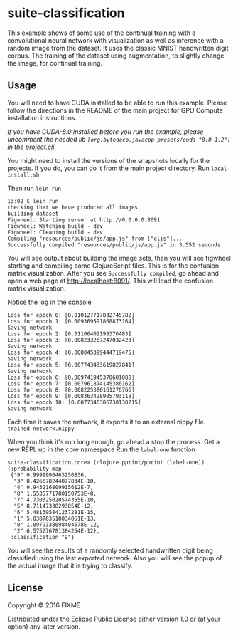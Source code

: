 # suite-classification

This example shows of some use of the continual training with a convolutional neural network with visualization as well as inference with a random image from the dataset. It uses the classic MNIST handwritten digit corpus. The training of the dataset using augmentation, to slightly change the image, for continual training.

## Usage

You will need to have CUDA installed to be able to run this example. Please follow the directions in the README of the main project for GPU Compute installation instructions.

_If you have CUDA-8.0 installed before you run the example, please uncomment the needed lib `[org.bytedeco.javacpp-presets/cuda "8.0-1.2"]` in the project.clj_


You might need to install the versions of the snapshots locally for the projects. If you do, you can do it from the main project directory. Run `local-install.sh`


Then run `lein run`

```
13:02 $ lein run
checking that we have produced all images
building dataset
Figwheel: Starting server at http://0.0.0.0:8091
Figwheel: Watching build - dev
Figwheel: Cleaning build - dev
Compiling "resources/public/js/app.js" from ["cljs"]...
Successfully compiled "resources/public/js/app.js" in 3.552 seconds.
```

You will see output about building the image sets, then you will see figwheel starting and compiling some ClojureScript files. This is for the confusion matrix visualization. After you see `Successfully compiled`, go ahead and open a web page at [http://localhost:8091/](http://localhost:8091/).  This will load the confusion matrix visualization.
  
Notice the log in the console

```
Loss for epoch 0: [0.010127717832745782]
Loss for epoch 1: [0.009369591868873164]
Saving network
Loss for epoch 2: [0.01106402198376483]
Loss for epoch 3: [0.008233267247032423]
Saving network
Loss for epoch 4: [0.008045399444719475]
Saving network
Loss for epoch 5: [0.007743433619827841]
Saving network
Loss for epoch 6: [0.009741945370601088]
Loss for epoch 7: [0.007961874145386162]
Loss for epoch 8: [0.008225386161276766]
Loss for epoch 9: [0.008363428905793118]
Loss for epoch 10: [0.0077346386730130215]
Saving network
```

Each time it saves the network, it exports it to an external nippy file. `trained-network.nippy`

When you think it's run long enough, go ahead a stop the process.
Get a new REPL up in the core namespace 
Run the `label-one` function

```
suite-classification.core> (clojure.pprint/pprint (label-one))
{:probability-map
 {"9" 0.9999990463256836,
  "3" 8.426678244077834E-10,
  "4" 9.943216809915612E-7,
  "8" 1.5535771780150753E-8,
  "7" 4.730325020574355E-10,
  "5" 8.71147338293854E-12,
  "6" 5.481395841237281E-15,
  "1" 5.038783518034051E-13,
  "0" 1.0979338098404678E-12,
  "2" 6.575276781384254E-12},
 :classification "9"}
 ```
 You will see the results of a randomly selected handwritten digit being classified using the last exported network. Also you will see the popup of the actual image that it is trying to classify.




## License

Copyright © 2016 FIXME

Distributed under the Eclipse Public License either version 1.0 or (at
your option) any later version.
